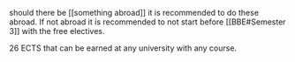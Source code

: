 should there be [[something abroad]] it is recommended to do these abroad. If not abroad it is recommended to not start before [[BBE#Semester 3]] with the free electives.

26 ECTS that can be earned at any university with any course.